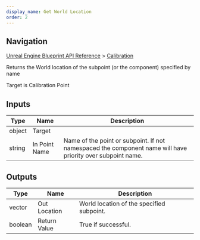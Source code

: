 ```yaml
---
display_name: Get World Location
order: 2
---
```

## Navigation

[Unreal Engine Blueprint API Reference](https://dev.epicgames.com/documentation/en-us/unreal-engine/BlueprintAPI) > [Calibration](https://dev.epicgames.com/documentation/en-us/unreal-engine/BlueprintAPI/Calibration)

Returns the World location of the subpoint (or the component) specified by name

Target is Calibration Point

## Inputs

| Type | Name | Description |
| --- | --- | --- |
| object | Target |  |
| string | In Point Name | Name of the point or subpoint. If not namespaced the component name will have priority over subpoint name. |

## Outputs

| Type | Name | Description |
| --- | --- | --- |
| vector | Out Location | World location of the specified subpoint. |
| boolean | Return Value | True if successful. |
